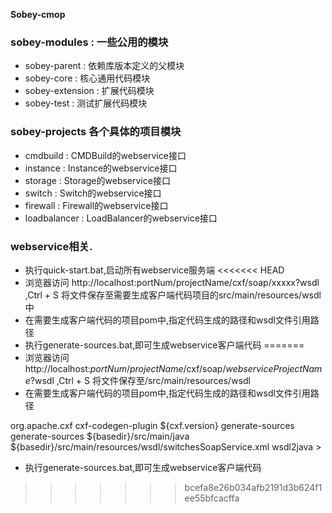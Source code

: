**Sobey-cmop**

### sobey-modules : 一些公用的模块
* sobey-parent : 依赖库版本定义的父模块
* sobey-core : 核心通用代码模块
* sobey-extension : 扩展代码模块
* sobey-test : 测试扩展代码模块

### sobey-projects 各个具体的项目模块
* cmdbuild : CMDBuild的webservice接口
* instance : Instance的webservice接口
* storage : Storage的webservice接口
* switch : Switch的webservice接口
* firewall : Firewall的webservice接口
* loadbalancer : LoadBalancer的webservice接口

### webservice相关.
* 执行quick-start.bat,启动所有webservice服务端
<<<<<<< HEAD
* 浏览器访问 http://localhost:portNum/projectName/cxf/soap/xxxxx?wsdl ,Ctrl + S 将文件保存至需要生成客户端代码项目的src/main/resources/wsdl中
* 在需要生成客户端代码的项目pom中,指定代码生成的路径和wsdl文件引用路径
* 执行generate-sources.bat,即可生成webservice客户端代码
=======
* 浏览器访问 http://localhost:*portNum*/*projectName*/cxf/soap/*webserviceProjectName*?wsdl ,Ctrl + S 将文件保存至/src/main/resources/wsdl
* 在需要生成客户端代码的项目pom中,指定代码生成的路径和wsdl文件引用路径
>  
<plugin>  
	<groupId>org.apache.cxf</groupId>  
	<artifactId>cxf-codegen-plugin</artifactId>  
	<version>${cxf.version}</version>  
	<executions>  
		<execution>  
			<id>generate-sources</id>  
			<phase>generate-sources</phase>  
			<configuration>  
				<sourceRoot>${basedir}/src/main/java</sourceRoot>  
				<wsdlOptions>  
					<wsdlOption>  
						<wsdl>${basedir}/src/main/resources/wsdl/switchesSoapService.xml</wsdl>  
					</wsdlOption>  
				</wsdlOptions>  
			</configuration>  
			<goals>  
				<goal>wsdl2java</goal>  
			</goals>  
		</execution>  
	</executions>  
</plugin>  
> 
 
 * 执行generate-sources.bat,即可生成webservice客户端代码
>>>>>>> bcefa8e26b034afb2191d3b624f1ee55bfcacffa
